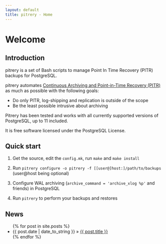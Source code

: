 ```yaml
---
layout: default
title: pitrery - Home
---
```


Welcome
=======

Introduction
------------

pitrery is a set of Bash scripts to manage Point In Time Recovery (PITR) backups for PostgreSQL.

pitrery automates [Continuous Archiving and Point-in-Time Recovery (PITR)](http://www.postgresql.org/docs/current/static/continuous-archiving.html) as much as possible with the following goals:

* Do only PITR, log-shipping and replication is outside of the scope
* Be the least possible intrusive about archiving

Pitrery has been tested and works with all currently supported versions of PostgreSQL, up to 11 included.

It is free software licensed under the PostgreSQL License.

Quick start
-----------

1. Get the source, edit the `config.mk`, run `make` and `make install`

2. Run `pitrery configure -o pitrery -f [[user@]host:]/path/to/backups` (user@host being optional)

3. Configure WAL archiving (`archive_command = 'archive_xlog %p'` and friends) in PostgreSQL

4. Run `pitrery` to perform your backups and restores


News
----

<ul class="posts">
  {% for post in site.posts %}
  <li><span>{{ post.date | date_to_string }}</span> &raquo; <a href="{{ site.baseurl }}{{ post.url }}">{{ post.title }}</a></li>
  {% endfor %}
</ul>

